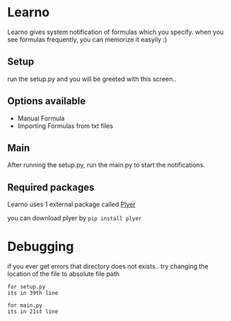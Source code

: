 # Learno
Learno gives system notification of formulas which you specify. when you see formulas frequently, you can memorize it easyily :)

## Setup
run the setup.py and you will be greeted with this screen..

## Options available
* Manual Formula
* Importing Formulas from txt files

## Main

After running the setup.py, run the main.py to start the notifications.

## Required packages
Learno uses 1 external package called [Plyer](https://pypi.org/project/plyer/)

you can download plyer by ``pip install plyer``

# Debugging
if you ever get errors that directory does not exists..
try changing the location of the file to absolute file path

```
for setup.py
its in 39th line

for main.py
its in 21st line
```
